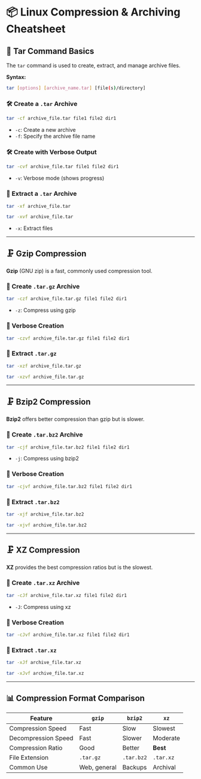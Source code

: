 # 📦 Linux Compression & Archiving Cheatsheet

## 🔧 Tar Command Basics

The `tar` command is used to create, extract, and manage archive files.

**Syntax:**

```bash
tar [options] [archive_name.tar] [file(s)/directory]
```

### 🛠 Create a `.tar` Archive

```bash
tar -cf archive_file.tar file1 file2 dir1
```

* `-c`: Create a new archive
* `-f`: Specify the archive file name

### 🛠 Create with Verbose Output

```bash
tar -cvf archive_file.tar file1 file2 dir1
```

* `-v`: Verbose mode (shows progress)

### 📂 Extract a `.tar` Archive

```bash
tar -xf archive_file.tar
```

```bash
tar -xvf archive_file.tar
```

* `-x`: Extract files

---

## 🗜 Gzip Compression

**Gzip** (GNU zip) is a fast, commonly used compression tool.

### 🔧 Create `.tar.gz` Archive

```bash
tar -czf archive_file.tar.gz file1 file2 dir1
```

* `-z`: Compress using gzip

### 🔧 Verbose Creation

```bash
tar -czvf archive_file.tar.gz file1 file2 dir1
```

### 📂 Extract `.tar.gz`

```bash
tar -xzf archive_file.tar.gz
```

```bash
tar -xzvf archive_file.tar.gz
```

---

## 🗜 Bzip2 Compression

**Bzip2** offers better compression than gzip but is slower.

### 🔧 Create `.tar.bz2` Archive

```bash
tar -cjf archive_file.tar.bz2 file1 file2 dir1
```

* `-j`: Compress using bzip2

### 🔧 Verbose Creation

```bash
tar -cjvf archive_file.tar.bz2 file1 file2 dir1
```

### 📂 Extract `.tar.bz2`

```bash
tar -xjf archive_file.tar.bz2
```

```bash
tar -xjvf archive_file.tar.bz2
```

---

## 🗜 XZ Compression

**XZ** provides the best compression ratios but is the slowest.

### 🔧 Create `.tar.xz` Archive

```bash
tar -cJf archive_file.tar.xz file1 file2 dir1
```

* `-J`: Compress using xz

### 🔧 Verbose Creation

```bash
tar -cJvf archive_file.tar.xz file1 file2 dir1
```

### 📂 Extract `.tar.xz`

```bash
tar -xJf archive_file.tar.xz
```

```bash
tar -xJvf archive_file.tar.xz
```

---

## 📊 Compression Format Comparison

| Feature             | `gzip`       | `bzip2`    | `xz`      |
| ------------------- | ------------ | ---------- | --------- |
| Compression Speed   | Fast         | Slow       | Slowest   |
| Decompression Speed | Fast         | Slower     | Moderate  |
| Compression Ratio   | Good         | Better     | **Best**  |
| File Extension      | `.tar.gz`    | `.tar.bz2` | `.tar.xz` |
| Common Use          | Web, general | Backups    | Archival  |

